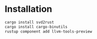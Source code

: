 # Installation

```bash
cargo install svd2rust
cargo install cargo-binutils
rustup component add llvm-tools-preview
```